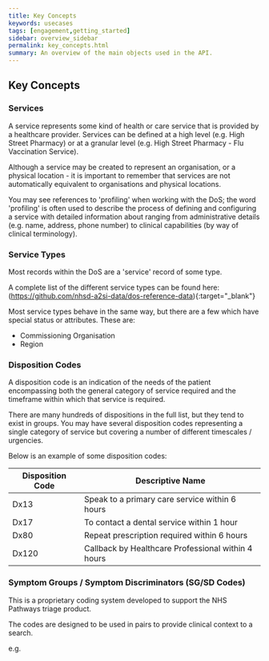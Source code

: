 ```yaml
---
title: Key Concepts
keywords: usecases
tags: [engagement,getting_started]
sidebar: overview_sidebar
permalink: key_concepts.html
summary: An overview of the main objects used in the API.
---
```


## Key Concepts ###

### Services ###
A service represents some kind of health or care service that is provided by a healthcare provider. Services can be defined at a high level (e.g. High Street Pharmacy) or at a granular level (e.g. High Street Pharmacy - Flu Vaccination Service).

Although a service may be created to represent an organisation, or a physical location - it is important to remember that services are not automatically equivalent to organisations and physical locations.

You may see references to 'profiling' when working with the DoS; the word 'profiling' is often used to describe the process of defining and configuring a service with detailed information about ranging from administrative details (e.g. name, address, phone number) to clinical capabilities (by way of clinical terminology).


### Service Types ###
Most records within the DoS are a 'service' record of some type.

A complete list of the different service types can be found here: (https://github.com/nhsd-a2si-data/dos-reference-data){:target="_blank"}

Most service types behave in the same way, but there are a few which have special status or attributes. These are:

* Commissioning Organisation
* Region


### Disposition Codes ###
A disposition code is an indication of the needs of the patient encompassing both the general category of service required and the timeframe within which that service is required.

There are many hundreds of dispositions in the full list, but they tend to exist in groups. You may have several disposition codes representing a single category of service but covering a number of different timescales / urgencies.

Below is an example of some disposition codes:

| Disposition Code   | Descriptive Name                                      |
|--------------------|-------------------------------------------------------|
| Dx13               | Speak to a primary care service within 6 hours        |
| Dx17               | To contact a dental service within 1 hour             |
| Dx80               | Repeat prescription required within 6 hours           |
| Dx120              | Callback by Healthcare Professional within 4 hours    |


### Symptom Groups / Symptom Discriminators (SG/SD Codes)

This is a proprietary coding system developed to support the NHS Pathways triage product.

The codes are designed to be used in pairs to provide clinical context to a search.

e.g.
